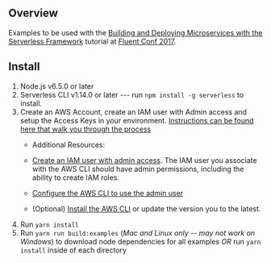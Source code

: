 ## Overview

Examples to be used with the [Building and Deploying Microservices with the Serverless Framework](https://conferences.oreilly.com/fluent/fl-ca/public/schedule/detail/58496) tutorial at [Fluent Conf 2017](https://conferences.oreilly.com/fluent/fl-ca).

## Install

1. Node.js v6.5.0 or later
2. Serverless CLI v1.14.0 or later --- run `npm install -g serverless` to install.
3. Create an AWS Account, create an IAM user with Admin access and setup the Access Keys in your environment. [Instructions can be found here that walk you through the process](https://serverless.com/framework/docs/providers/aws/guide/credentials/)
	- Additional Resources:
    - [Create an IAM user with admin access](http://docs.aws.amazon.com/IAM/latest/UserGuide/getting-started_create-admin-group.html).
    The IAM user you associate with the AWS CLI should have admin permissions, including the ability to create IAM roles.

    - [Configure the AWS CLI to use the admin user](http://docs.aws.amazon.com/cli/latest/reference/configure/)

    - (Optional) [Install the AWS CLI](http://docs.aws.amazon.com/cli/latest/userguide/installing.html) or update the version you to the latest.
4. Run `yarn install`
5. Run `yarn run build:examples` (*Mac and Linux only -- may not work on Windows*) to download node dependencies for all examples *OR* run `yarn install` inside of each directory


